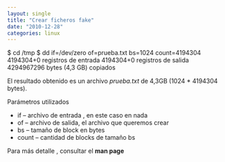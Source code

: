 ```yaml
---
layout: single
title: "Crear ficheros fake"
date: "2010-12-28"
categories: linux
---
```


$ cd /tmp
$ dd if=/dev/zero of=prueba.txt bs=1024 count=4194304
4194304+0 registros de entrada
4194304+0 registros de salida
4294967296 bytes (4,3 GB) copiados

El resultado obtenido es un archivo _prueba.txt_ de 4,3GB (1024 \* 4194304 bytes).

Parámetros utilizados

- if – archivo de entrada , en este caso en nada
- of – archivo de salida, el archivo que queremos crear
- bs – tamaño de block en bytes
- count – cantidad de blocks de tamaño bs

Para más detalle , consultar el **man page**
